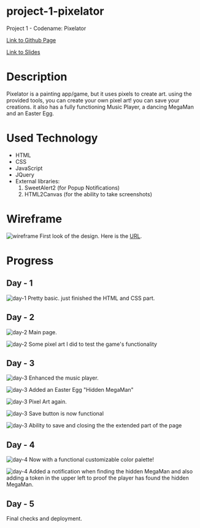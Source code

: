 # project-1-pixelator
Project 1 - Codename: Pixelator

[Link to Github Page](https://pages.git.generalassemb.ly/ibra-exe/project-1-pixelator/)

[Link to Slides](https://docs.google.com/presentation/d/1GCGFDjWsSSSQx6Q3YVz8-7H64RONh9L6bvEvpmvqztw/edit?usp=sharing)

# Description

Pixelator is a painting app/game, but it uses pixels to create art. using the provided tools, you can create your own pixel art! you can save your creations. it also has a fully functioning Music Player, a dancing MegaMan and an Easter Egg.

# Used Technology
* HTML
* CSS
* JavaScript
* JQuery
* External libraries:
  1. SweetAlert2 (for Popup Notifications)
  2. HTML2Canvas (for the ability to take screenshots)

# Wireframe
![wireframe](/files/wireframe.png)
First look of the design. Here is the [URL](https://wireframe.cc/MeKdud).

# Progress
## Day - 1

![day-1](/progress/day-1.png)
Pretty basic. just finished the HTML and CSS part.

## Day - 2

![day-2](/progress/day-2.png)
Main page.

![day-2](/progress/day-2_2.png)
Some pixel art I did to test the game's functionality

## Day - 3
![day-3](/progress/day-3.png)
Enhanced the music player.

![day-3](/progress/day-3_2.png)
Added an Easter Egg "Hidden MegaMan"

![day-3](/progress/day-3_3.png)
Pixel Art again.

![day-3](/progress/day-3_4.png)
Save button is now functional

![day-3](/progress/day-3_5.png)
Ability to save and closing the the extended part of the page

## Day - 4
![day-4](/progress/day-4.png)
Now with a functional customizable color palette!

![day-4](/progress/day-4_2.png)
Added a notification when finding the hidden MegaMan and also adding a token in the upper left to proof the player has found the hidden MegaMan.

## Day - 5
Final checks and deployment.